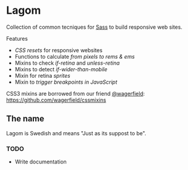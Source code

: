 # Lagom

Collection of common tecniques for [Sass](http://sass-lang.com/) to build responsive web sites.

Features
- *CSS resets* for responsive websites
- Functions to calculate *from pixels to rems & ems* 
- Mixins to check *if-retina* and *unless-retina*
- Mixins to detect *if-wider-than-mobile* 
- Mixin for retina *sprites*
- Mixin to *trigger breakpoints in JavaScript*


CSS3 mixins are borrowed from our friend [@wagerfield](https://twitter.com/mwagerfield): 
https://github.com/wagerfield/cssmixins


## The name

Lagom is Swedish and means "Just as its suppost to be".



### TODO
- Write documentation


